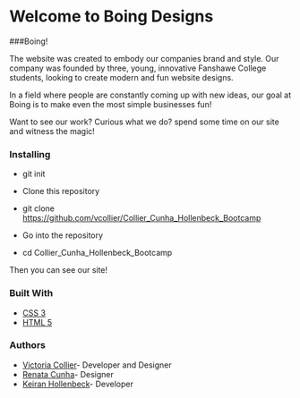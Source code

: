 # Welcome to Boing Designs

###Boing!

The website was created to embody our companies brand and style. Our company was founded by three, young, innovative Fanshawe College students, looking to create modern and fun website designs.

In a field where people are constantly coming up with new ideas, our goal at Boing is to make even the most simple businesses fun!

Want to see our work? Curious what we do? spend some time on our site and witness the magic!


### Installing

- git init

- Clone this repository

- git clone https://github.com/vcollier/Collier_Cunha_Hollenbeck_Bootcamp

- Go into the repository

- cd Collier_Cunha_Hollenbeck_Bootcamp

Then you can see our site!

### Built With

- [CSS 3](https://cssreference.io/flexbox/)
- [HTML 5](https://dev.w3.org/html5/html-author/)

### Authors

- [Victoria Collier](https://github.com/vcollier)- Developer and Designer
- [Renata Cunha](https://github.com/Re-01)- Designer
- [Keiran Hollenbeck](https://github.com/kmankeiran)- Developer
